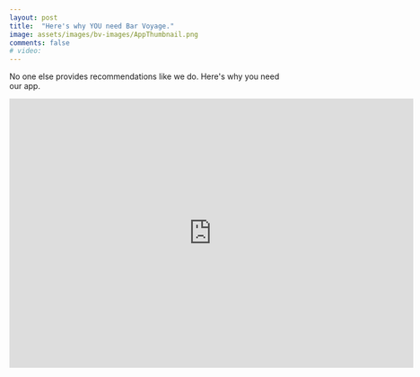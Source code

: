 ```yaml
---
layout: post
title:  "Here's why YOU need Bar Voyage."
image: assets/images/bv-images/AppThumbnail.png
comments: false
# video: 
---
```

No one else provides recommendations like we do. Here's why you need our app.

<iframe width="720" height="480" src="https://www.youtube.com/embed/egu1xe6peFg" title="YouTube video player" frameborder="0" allow="accelerometer; autoplay; clipboard-write; encrypted-media; gyroscope; picture-in-picture" allowfullscreen></iframe>